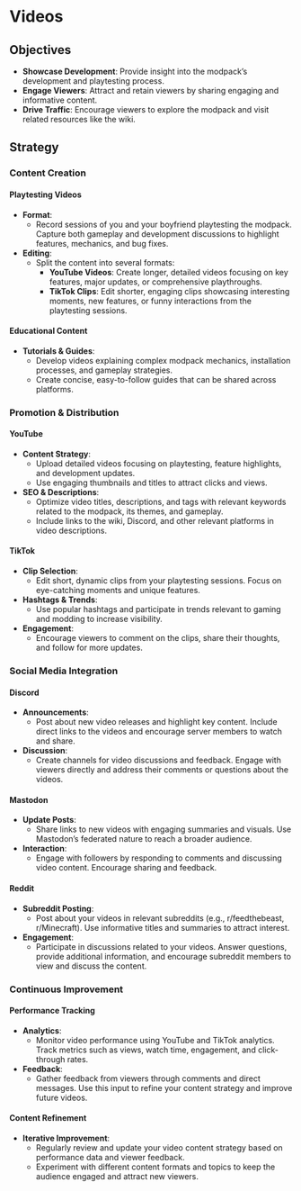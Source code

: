 # Videos

## Objectives

- **Showcase Development**: Provide insight into the modpack’s development and playtesting process.
- **Engage Viewers**: Attract and retain viewers by sharing engaging and informative content.
- **Drive Traffic**: Encourage viewers to explore the modpack and visit related resources like the wiki.

## Strategy

### Content Creation

#### Playtesting Videos

- **Format**:
  - Record sessions of you and your boyfriend playtesting the modpack. Capture both gameplay and development discussions to highlight features, mechanics, and bug fixes.
- **Editing**:
  - Split the content into several formats:
    - **YouTube Videos**: Create longer, detailed videos focusing on key features, major updates, or comprehensive playthroughs.
    - **TikTok Clips**: Edit shorter, engaging clips showcasing interesting moments, new features, or funny interactions from the playtesting sessions.

#### Educational Content

- **Tutorials & Guides**:
  - Develop videos explaining complex modpack mechanics, installation processes, and gameplay strategies.
  - Create concise, easy-to-follow guides that can be shared across platforms.

### Promotion & Distribution

#### YouTube

- **Content Strategy**:
  - Upload detailed videos focusing on playtesting, feature highlights, and development updates.
  - Use engaging thumbnails and titles to attract clicks and views.
- **SEO & Descriptions**:
  - Optimize video titles, descriptions, and tags with relevant keywords related to the modpack, its themes, and gameplay.
  - Include links to the wiki, Discord, and other relevant platforms in video descriptions.

#### TikTok

- **Clip Selection**:
  - Edit short, dynamic clips from your playtesting sessions. Focus on eye-catching moments and unique features.
- **Hashtags & Trends**:
  - Use popular hashtags and participate in trends relevant to gaming and modding to increase visibility.
- **Engagement**:
  - Encourage viewers to comment on the clips, share their thoughts, and follow for more updates.

### Social Media Integration

#### Discord

- **Announcements**:
  - Post about new video releases and highlight key content. Include direct links to the videos and encourage server members to watch and share.
- **Discussion**:
  - Create channels for video discussions and feedback. Engage with viewers directly and address their comments or questions about the videos.

#### Mastodon

- **Update Posts**:
  - Share links to new videos with engaging summaries and visuals. Use Mastodon’s federated nature to reach a broader audience.
- **Interaction**:
  - Engage with followers by responding to comments and discussing video content. Encourage sharing and feedback.

#### Reddit

- **Subreddit Posting**:
  - Post about your videos in relevant subreddits (e.g., r/feedthebeast, r/Minecraft). Use informative titles and summaries to attract interest.
- **Engagement**:
  - Participate in discussions related to your videos. Answer questions, provide additional information, and encourage subreddit members to view and discuss the content.

### Continuous Improvement

#### Performance Tracking

- **Analytics**:
  - Monitor video performance using YouTube and TikTok analytics. Track metrics such as views, watch time, engagement, and click-through rates.
- **Feedback**:
  - Gather feedback from viewers through comments and direct messages. Use this input to refine your content strategy and improve future videos.

#### Content Refinement

- **Iterative Improvement**:
  - Regularly review and update your video content strategy based on performance data and viewer feedback.
  - Experiment with different content formats and topics to keep the audience engaged and attract new viewers.
